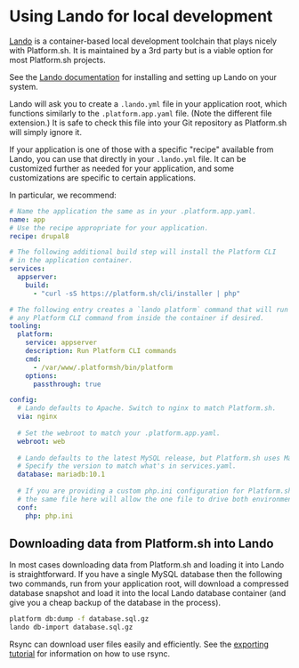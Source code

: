 # Using Lando for local development

[Lando](https://github.com/lando/lando) is a container-based local development toolchain that plays nicely with Platform.sh.  It is maintained by a 3rd party but is a viable option for most Platform.sh projects.

See the [Lando documentation](https://docs.lndo.io/) for installing and setting up Lando on your system.

Lando will ask you to create a `.lando.yml` file in your application root, which functions similarly to the `.platform.app.yaml` file.  (Note the different file extension.)  It is safe to check this file into your Git repository as Platform.sh will simply ignore it.

If your application is one of those with a specific "recipe" available from Lando, you can use that directly in your `.lando.yml` file.  It can be customized further as needed for your application, and some customizations are specific to certain applications.

In particular, we recommend:

```yaml
# Name the application the same as in your .platform.app.yaml.
name: app
# Use the recipe appropriate for your application.
recipe: drupal8

# The following additional build step will install the Platform CLI
# in the application container.
services:
  appserver:
    build:
      - "curl -sS https://platform.sh/cli/installer | php"

# The following entry creates a `lando platform` command that will run
# any Platform CLI command from inside the container if desired. 
tooling:
  platform:
    service: appserver
    description: Run Platform CLI commands
    cmd:
      - /var/www/.platformsh/bin/platform
    options:
      passthrough: true

config:
  # Lando defaults to Apache. Switch to nginx to match Platform.sh.
  via: nginx
  
  # Set the webroot to match your .platform.app.yaml.
  webroot: web
  
  # Lando defaults to the latest MySQL release, but Platform.sh uses MariaDB.
  # Specify the version to match what's in services.yaml.
  database: mariadb:10.1
  
  # If you are providing a custom php.ini configuration for Platform.sh, specifying 
  # the same file here will allow the one file to drive both environments. 
  conf:
    php: php.ini
```

## Downloading data from Platform.sh into Lando

In most cases downloading data from Platform.sh and loading it into Lando is straightforward.  If you have a single MySQL database then the following two commands, run from your application root, will download a compressed database snapshot and load it into the local Lando database container (and give you a cheap backup of the database in the process).

```bash
platform db:dump -f database.sql.gz
lando db-import database.sql.gz
```

Rsync can download user files easily and efficiently.  See the [exporting tutorial](/tutorials/exporting.md) for information on how to use rsync.
